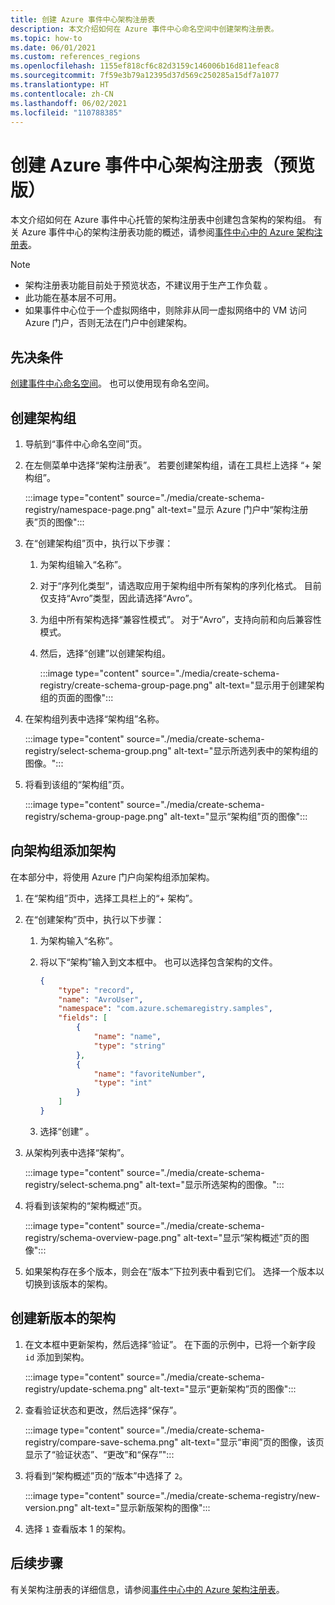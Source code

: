 ```yaml
---
title: 创建 Azure 事件中心架构注册表
description: 本文介绍如何在 Azure 事件中心命名空间中创建架构注册表。
ms.topic: how-to
ms.date: 06/01/2021
ms.custom: references_regions
ms.openlocfilehash: 1155ef818cf6c82d3159c146006b16d811efeac8
ms.sourcegitcommit: 7f59e3b79a12395d37d569c250285a15df7a1077
ms.translationtype: HT
ms.contentlocale: zh-CN
ms.lasthandoff: 06/02/2021
ms.locfileid: "110788385"
---
```

# <a name="create-an-azure-event-hubs-schema-registry-preview"></a>创建 Azure 事件中心架构注册表（预览版）
本文介绍如何在 Azure 事件中心托管的架构注册表中创建包含架构的架构组。 有关 Azure 事件中心的架构注册表功能的概述，请参阅[事件中心中的 Azure 架构注册表](schema-registry-overview.md)。

> [!NOTE]
> - 架构注册表功能目前处于预览状态，不建议用于生产工作负载 。
> - 此功能在基本层不可用。
> - 如果事件中心位于一个虚拟网络中，则除非从同一虚拟网络中的 VM 访问 Azure 门户，否则无法在门户中创建架构。 

## <a name="prerequisites"></a>先决条件
[创建事件中心命名空间](event-hubs-create.md#create-an-event-hubs-namespace)。 也可以使用现有命名空间。 

## <a name="create-a-schema-group"></a>创建架构组
1. 导航到“事件中心命名空间”页。 
1. 在左侧菜单中选择“架构注册表”。 若要创建架构组，请在工具栏上选择 “+ 架构组”。 

    :::image type="content" source="./media/create-schema-registry/namespace-page.png" alt-text="显示 Azure 门户中“架构注册表”页的图像":::
1. 在“创建架构组”页中，执行以下步骤：
    1. 为架构组输入“名称”。
    1. 对于“序列化类型”，请选取应用于架构组中所有架构的序列化格式。 目前仅支持“Avro”类型，因此请选择“Avro”。 
    1. 为组中所有架构选择“兼容性模式”。 对于“Avro”，支持向前和向后兼容性模式。 
    1. 然后，选择“创建”以创建架构组。 
    
        :::image type="content" source="./media/create-schema-registry/create-schema-group-page.png" alt-text="显示用于创建架构组的页面的图像":::
1. 在架构组列表中选择“架构组”名称。

    :::image type="content" source="./media/create-schema-registry/select-schema-group.png" alt-text="显示所选列表中的架构组的图像。":::    
1. 将看到该组的“架构组”页。

    :::image type="content" source="./media/create-schema-registry/schema-group-page.png" alt-text="显示“架构组”页的图像":::
    

## <a name="add-a-schema-to-the-schema-group"></a>向架构组添加架构
在本部分中，将使用 Azure 门户向架构组添加架构。 

1. 在“架构组”页中，选择工具栏上的“+ 架构”。 
1. 在“创建架构”页中，执行以下步骤：
    1. 为架构输入“名称”。
    1. 将以下“架构”输入到文本框中。 也可以选择包含架构的文件。
    
        ```json
        {
            "type": "record",
            "name": "AvroUser",
            "namespace": "com.azure.schemaregistry.samples",
            "fields": [
                {
                    "name": "name",
                    "type": "string"
                },
                {
                    "name": "favoriteNumber",
                    "type": "int"
                }
            ]
        }
        ```
    1. 选择“创建”  。 
1. 从架构列表中选择“架构”。 

    :::image type="content" source="./media/create-schema-registry/select-schema.png" alt-text="显示所选架构的图像。":::
1. 将看到该架构的“架构概述”页。 

    :::image type="content" source="./media/create-schema-registry/schema-overview-page.png" alt-text="显示“架构概述”页的图像":::    
1. 如果架构存在多个版本，则会在“版本”下拉列表中看到它们。 选择一个版本以切换到该版本的架构。 

## <a name="create-a-new-version-of-schema"></a>创建新版本的架构

1. 在文本框中更新架构，然后选择“验证”。 在下面的示例中，已将一个新字段 `id` 添加到架构。 

    :::image type="content" source="./media/create-schema-registry/update-schema.png" alt-text="显示“更新架构”页的图像":::    
    
1. 查看验证状态和更改，然后选择“保存”。 

    :::image type="content" source="./media/create-schema-registry/compare-save-schema.png" alt-text="显示“审阅”页的图像，该页显示了“验证状态”、“更改”和“保存”":::     
1. 将看到“架构概述”页的“版本”中选择了 `2`。  

    :::image type="content" source="./media/create-schema-registry/new-version.png" alt-text="显示新版架构的图像":::    
1. 选择 `1` 查看版本 1 的架构。 


## <a name="next-steps"></a>后续步骤
有关架构注册表的详细信息，请参阅[事件中心中的 Azure 架构注册表](schema-registry-overview.md)。

